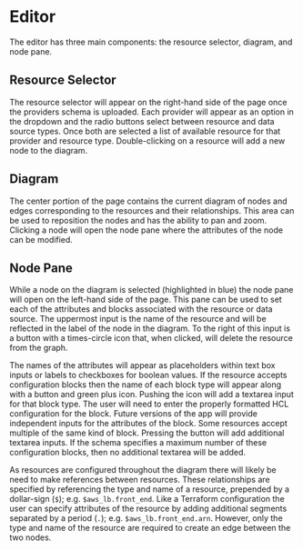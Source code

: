 # Editor
The editor has three main components: the resource selector, diagram, and node pane.

## Resource Selector
The resource selector will appear on the right-hand side of the page once the providers schema is uploaded. Each 
provider will appear as an option in the dropdown and the radio buttons select between resource and data source types.
Once both are selected a list of available resource for that provider and resource type. Double-clicking on a resource
will add a new node to the diagram.

## Diagram
The center portion of the page contains the current diagram of nodes and edges corresponding to the resources and their 
relationships. This area can be used to reposition the nodes and has the ability to pan and zoom. Clicking a node will
open the node pane where the attributes of the node can be modified.

## Node Pane
While a node on the diagram is selected (highlighted in blue) the node pane will open on the left-hand side of the page.
This pane can be used to set each of the attributes and blocks associated with the resource or data source. The 
uppermost input is the name of the resource and will be reflected in the label of the node in the diagram. To the right
of this input is a button with a times-circle icon that, when clicked, will delete the resource from the graph.

The names of the attributes will appear as placeholders within text box inputs or labels to checkboxes for boolean 
values. If the resource accepts configuration blocks then the name of each block type will appear along with a button 
and green plus icon. Pushing the icon will add a textarea input for that block type. The user will need to enter the 
properly formatted HCL configuration for the block. Future versions of the app will provide independent inputs for the 
attributes of the block. Some resources accept multiple of the same kind of block. Pressing the button will add 
additional textarea inputs. If the schema specifies a maximum number of these configuration blocks, then no additional 
textarea will be added.

As resources are configured throughout the diagram there will likely be need to make references between resources. 
These relationships are specified by referencing the type and name of a resource, prepended by a dollar-sign (`$`); 
e.g. `$aws_lb.front_end`. Like a Terraform configuration the user can specify attributes of the resource by adding 
additional segments separated by a period (`.`); e.g. `$aws_lb.front_end.arn`. However, only the type and name of the 
resource are required to create an edge between the two nodes.